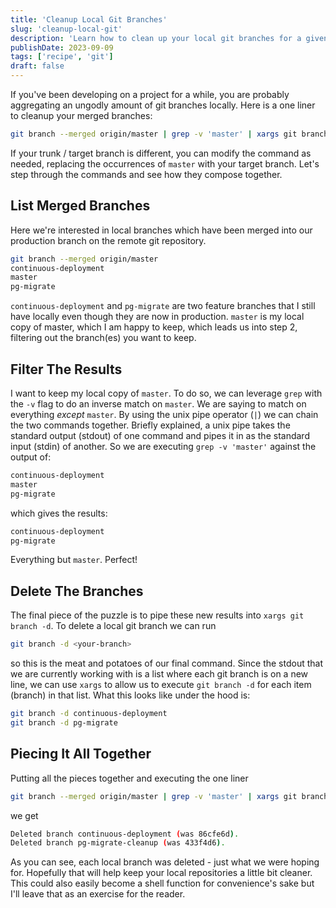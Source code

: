 ```yaml
---
title: 'Cleanup Local Git Branches'
slug: 'cleanup-local-git'
description: 'Learn how to clean up your local git branches for a given project.'
publishDate: 2023-09-09
tags: ['recipe', 'git']
draft: false
---
```


If you've been developing on a project for a while, you are probably aggregating an ungodly amount
of git branches locally. Here is a one liner to cleanup your merged branches:

```bash
git branch --merged origin/master | grep -v 'master' | xargs git branch -d
```

If your trunk / target branch is different, you can modify the command as needed, replacing the
occurrences of `master` with your target branch. Let's step through the commands and see how they
compose together.

## List Merged Branches

Here we're interested in local branches which have been merged into our production branch on the
remote git repository.

```bash
git branch --merged origin/master
continuous-deployment
master
pg-migrate
```

`continuous-deployment` and `pg-migrate` are two feature branches that I still have locally even
though they are now in production. `master` is my local copy of master, which I am happy to keep,
which leads us into step 2, filtering out the branch(es) you want to keep.

## Filter The Results

I want to keep my local copy of `master`. To do so, we can leverage `grep` with the `-v` flag to do
an inverse match on `master`. We are saying to match on everything _except_ `master`. By using the
unix pipe operator (`|`) we can chain the two commands together. Briefly explained, a unix pipe
takes the standard output (stdout) of one command and pipes it in as the standard input (stdin) of
another. So we are executing `grep -v 'master'` against the output of:

```bash
continuous-deployment
master
pg-migrate
```

which gives the results:

```bash
continuous-deployment
pg-migrate
```

Everything but `master`. Perfect!

## Delete The Branches

The final piece of the puzzle is to pipe these new results into `xargs git branch -d`. To delete a
local git branch we can run

```bash
git branch -d <your-branch>
```

so this is the meat and potatoes of our final command. Since the stdout that we are currently
working with is a list where each git branch is on a new line, we can use `xargs` to allow us to
execute `git branch -d` for each item (branch) in that list. What this looks like under the hood is:

```bash
git branch -d continuous-deployment
git branch -d pg-migrate
```

## Piecing It All Together

Putting all the pieces together and executing the one liner

```bash
git branch --merged origin/master | grep -v 'master' | xargs git branch -d
```

we get

```bash
Deleted branch continuous-deployment (was 86cfe6d).
Deleted branch pg-migrate-cleanup (was 433f4d6).
```

As you can see, each local branch was deleted - just what we were hoping for. Hopefully that will
help keep your local repositories a little bit cleaner. This could also easily become a shell
function for convenience's sake but I'll leave that as an exercise for the reader.
